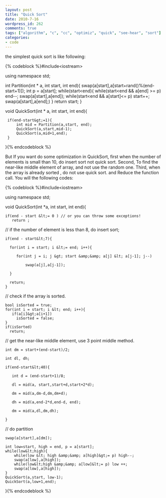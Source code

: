 ```yaml
---
layout: post
title: "Quick Sort"
date: 2010-7-16
wordpress_id: 262
comments: true
tags: ["algorithm", "c", "cc", "optimiz", "quick", "see-hear", "sort"]
categories:
- code
---
```

<meta name="_edit_last" content="1" />
<meta name="_su_rich_snippet_type" content="none" />
<meta name="_su_description" content="Optimize QuickSort" />
<meta name="_su_keywords" content="Optimize,Quick,Sort" />
<meta name="_su_title" content="Quick Sort" />
<meta name="views" content="851" />
the simplest quick sort is like following:


{% codeblock %}#include&lt;iostream&gt;

using namespace std;

int Partition(int * a, int start, int end){
    swap(a[start],a[start+rand()%(end-start+1)]);
    int p = a[start];
    while(start&lt;end){
        while(start&lt;end &amp;&amp; a[end] &gt;= p) end--;
        swap(a[start],a[end]);
        while(start&lt;end &amp;&amp; a[start]&lt;= p) start++;
        swap(a[start],a[end];)
    }
    return start;
}

void QuickSort(int * a, int start, int end){

     if(end-start&gt;=1){
         int mid = Partition(a,start, end);
         QuickSort(a,start,mid-1);
         QuickSort(a,mid+1,end);
     }
}{% endcodeblock %}


But If you want do some optimization in QuickSort, first when the number of elements is small than 10, do insert sort not quick sort. Second, To find the near-like middle element of array, and not use the random one. Third, when the array is already sorted , do not use quick sort. and Reduce the function call. You will the following codes:


{% codeblock %}#include&lt;iostream&gt;

using namespace std;

void QuickSort(int *a, int start, int end){

    if(end - start &lt;= 0 ) // or you can throw some exceptions!
       return ;

// if the number of element is less than 8, do insert sort;

    if(end - start&lt;7){

      for(int i = start; i &lt;= end; i++){

         for(int j = i; j &gt; start &amp;&amp; a[j] &lt; a[j-1]; j--)

             swap(a[j],a[j-1]);

      }

      return;
    }

// check if the array is sorted.

    bool isSorted = true;
    for(int i = start; i &lt; end; i++){
       if(a[i]&gt;a[i+1])
         isSorted = false;
    }
    if(isSorted)
      return;

// get the near-like middle element, use 3 point middle method.

    int dm = start+(end-start)/2;

    int dl, dh;

    if(end-start&lt;40){

       int d = (end-start+1)/8;

       dl = mid(a, start,start+d,start+2*d);

       dm = mid(a,dm-d,dm,dm+d);

       dh = mid(a,end-2*d,end-d, end);

       dm = mid(a,dl,dm,dh);

    }

// do partition

    swap(a[start],a[dm]);

    int low=start, high = end, p = a[start];
    while(low&lt;high){
        while(low &lt; high &amp;&amp; a[high]&gt;= p) high--;
        swap(a[low],a[high]);
        while(low&lt;high &amp;&amp; a[low]&lt;= p) low ++;
        swap(a[low],a[high]);
    }
    QuickSort(a,start, low-1);
    QuickSort(a,low+1,end);
}{% endcodeblock %}
 

